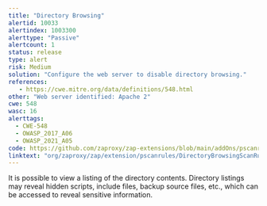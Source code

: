 ```yaml
---
title: "Directory Browsing"
alertid: 10033
alertindex: 1003300
alerttype: "Passive"
alertcount: 1
status: release
type: alert
risk: Medium
solution: "Configure the web server to disable directory browsing."
references:
   - https://cwe.mitre.org/data/definitions/548.html
other: "Web server identified: Apache 2"
cwe: 548
wasc: 16
alerttags: 
  - CWE-548
  - OWASP_2017_A06
  - OWASP_2021_A05
code: https://github.com/zaproxy/zap-extensions/blob/main/addOns/pscanrules/src/main/java/org/zaproxy/zap/extension/pscanrules/DirectoryBrowsingScanRule.java
linktext: "org/zaproxy/zap/extension/pscanrules/DirectoryBrowsingScanRule.java"
---
```

It is possible to view a listing of the directory contents. Directory listings may reveal hidden scripts, include files, backup source files, etc., which can be accessed to reveal sensitive information.
